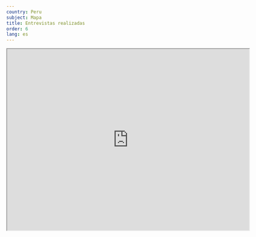 ```yaml
---
country: Peru
subject: Mapa
title: Entrevistas realizadas
order: 6
lang: es
---
```

<div class="map-wrap gray">
    <div class="map">
        <iframe src="https://www.google.com/maps/d/embed?mid=17X5YMdAZxr64ydY92D3_CblpTKCutne7" width="640" height="480"></iframe>
    </div>
</div>
